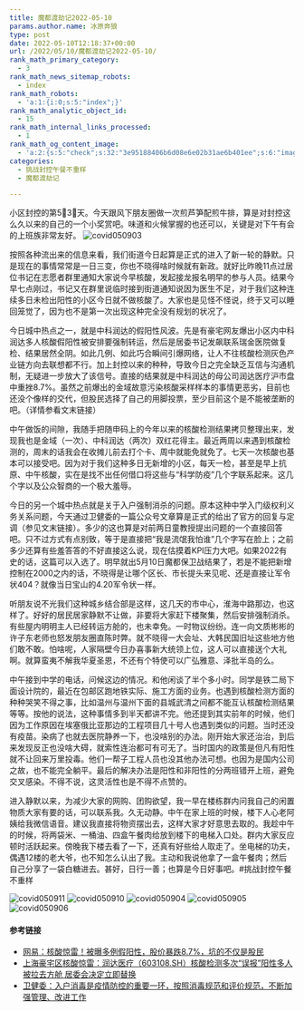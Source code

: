 ```yaml
---
title: 魔都渡劫记2022-05-10
params.author.name: 冰原奔狼
type: post
date: 2022-05-10T12:18:37+00:00
url: /2022/05/10/魔都渡劫记2022-05-10/
rank_math_primary_category:
  - 3
rank_math_news_sitemap_robots:
  - index
rank_math_robots:
  - 'a:1:{i:0;s:5:"index";}'
rank_math_analytic_object_id:
  - 15
rank_math_internal_links_processed:
  - 1
rank_math_og_content_image:
  - 'a:2:{s:5:"check";s:32:"3e95188406b6d08e6e02b31ae6b401ee";s:6:"images";a:0:{}}'
categories:
  - 挑战封控午餐不重样
  - 魔都渡劫记

---
```

小区封控的第5⃣️3⃣️天。今天跟风下朋友圈做一次煎芦笋配煎牛排，算是对封控这么久以来的自己的一个小奖赏吧。味道和火候掌握的也还可以，关键是对下午有会的上班族非常友好。
<img decoding="async" src="https://i0.wp.com/s2.loli.net/2022/05/10/pcJumr4bG2SEeXL.jpg?w=640&#038;ssl=1" alt="covid050903" data-recalc-dims="1" />

按照各种流出来的信息来看，我们街道今日起算是正式的进入了新一轮的静默。只是现在的事情常常是一日三变，你也不晓得啥时候就有新政。就好比昨晚11点过居位书记在志愿者群里通知大家说今早核酸，发起接龙报名明早的参与人员。结果今早七点刚过，书记又在群里说临时接到街道通知说因为医生不足，对于我们这种连续多日未检出阳性的小区今日就不做核酸了。大家也是见怪不怪说，终于又可以睡回笼觉了，因为也不是第一次出现这种完全没有规划的状况了。

今日城中热点之一，就是中科润达的假阳性风波。先是有豪宅网友爆出小区内中科润达多人核酸假阳性被安排要强制转运，然后是居委书记发飙联系瑞金医院做复检、结果居然全阴。如此几例、如此巧合瞬间引爆网络，让人不往核酸检测灰色产业链方向去联想都不行。加上封控以来的种种，导致今日之完全缺乏互信与沟通机制，无疑进一步放大了该信号。直接的结果就是中科润达的母公司润达医疗沪市盘中重挫8.7%。虽然之前爆出的金域故意污染核酸采样样本的事情更恶劣，目前也还没个像样的交代，但股民选择了自己的用脚投票，至少目前这个是不能被垄断的吧。（详情参看文末链接）

中午做饭的间隙，我随手把随申码上的今年以来的核酸检测结果拷贝整理出来，发现我也是金域（一次）、中科润达（两次）双红花得主。最近两周以来遇到核酸检测的，周末的话我会在收摊儿前去打个卡、周中就能免就免了。七天一次核酸也基本可以接受吧。因为对于我们这种多日无新增的小区，每天一检，甚至是早上抗原、中午核酸，实在是找不出任何借口将这些与“科学防疫”几个字联系起来。这几个字以及公众智商的一个极大羞辱。

今日的另一个城中热点就是关于入户强制消杀的问题。原本这种中学入门级权利义务关系问题，今天通过卫健委的一篇公众号文章算是正式的给出了官方的回复与定调（参见文末链接）。多少的这也算是对前两日童教授提出问题的一个直接回答吧。只不过方式有点别致，等于是直接把“我是流氓我怕谁”几个字写在脸上；之前多少还算有些羞答答的不好直接这么说，现在估摸着KPI压力大吧。如果2022有史的话，这篇可以入选了。明早就出5月10日魔都保卫战结果了，若是不能把新增控制在2000之内的话，不晓得是让哪个区长、市长提头来见呢、还是直接让军令状404？就像当日宝山的4.20军令状一样。

听朋友说不光我们这种城乡结合部是这样，这几天的市中心，淮海中路那边，也这样了。好好的居民居家静默不让做，非要将大家赶下楼聚集，然后安排强制消杀。有些屋内明明主人已经转运方舱的，也未幸免。一时物议纷纷。连一向文质彬彬的许子东老师也怒发朋友圈直陈时弊。就不晓得一大会址、大韩民国旧址这些地方他们敢不敢。怕啥呢，人家隔壁今日办喜事新大统领上位，这人可以直接送个大礼啊。就算蛮夷不解我华夏圣恩，不还有个特使可以广弘雅意、泽批半岛的么。

中午接到中学的电话，问候这边的情况。和他闲谈了半个多小时。同学是铁二局下面设计院的，最近在包邮区跑地铁实际、施工方面的业务。也遇到核酸检测方面的种种哭笑不得之事，比如温州与温州下面的县城武清之间都不能互认核酸检测结果等等。按他的说法，这种事情多到半天都讲不完。他还提到其实前年的时候，他们因为工作原因在埃塞俄比亚那边的工程项目几十号人也遇到类似的问题。当时还没有疫苗。染病了也就去医院静养一下，也没啥别的办法。刚开始大家还治治，到后来发现反正也没啥大碍，就索性连治都可有可无了。当时国内的政策是但凡有阳性就不让回来万里投毒。他们一帮子工程人员也没其他办法可想。也因为是国内公司之故，也不能完全躺平。最后的解决办法是阳性和非阳性的分两班错开上班，避免交叉感染。不得不说，这灵活性也是不得不点赞的。

进入静默以来，为减少大家的网购、团购欲望，我一早在楼栋群内问我自己的闲置物质大家有要的话，可以联系我。久无动静。中午在家上班的时候，楼下人心老阿姨给我微信语音。建议我直接将物资摆出去，这样大家才好意思去取的。我趁中午的时候，将两袋米、一桶油、四盒午餐肉给放到楼下的电梯入口处。群内大家反应顿时活跃起来。傍晚我下楼去看了一下，还真有好些给人取走了。坐电梯的功夫，偶遇12楼的老大爷，也不知怎么认出了我。主动和我说他拿了一盒午餐肉；然后自己分享了一袋白糖进去。甚好，日行一善；也算是今日好事吧。#挑战封控午餐不重样

<img decoding="async" src="https://i0.wp.com/s2.loli.net/2022/05/10/VyDFahXLwIpTGqf.jpg?w=640&#038;ssl=1" alt="covid050911" data-recalc-dims="1" />
<img decoding="async" src="https://i0.wp.com/s2.loli.net/2022/05/10/BzWfsK5oqDL4NpT.jpg?w=640&#038;ssl=1" alt="covid050910" data-recalc-dims="1" />
<img decoding="async" src="https://i0.wp.com/s2.loli.net/2022/05/10/JFQeWnS1cAIuEp2.jpg?w=640&#038;ssl=1" alt="covid050904" data-recalc-dims="1" />
<img decoding="async" src="https://i0.wp.com/s2.loli.net/2022/05/10/mC92tbTRWGOpoxn.jpg?w=640&#038;ssl=1" alt="covid050905" data-recalc-dims="1" />
<img decoding="async" src="https://i0.wp.com/s2.loli.net/2022/05/10/RI6PlA8hSiQL1km.jpg?w=640&#038;ssl=1" alt="covid050906" data-recalc-dims="1" />

#### 参考链接

  * [网易：核酸惊雷！被曝多例假阳性，股价暴跌8.7%，坑的不仅是股民][1]
  * [上海豪宅区核酸惊雷：润达医疗（603108.SH）核酸检测多次“误报”阳性多人被拉去方舱 居委会决定立即替换][2]
  * [卫健委：入户消毒是疫情防控的重要一环，按照消毒规范和评价规范，不断加强管理、改进工作][3]

 [1]: https://c.m.163.com/news/a/H70NNDCE0519B826.html?spss=newsapp&spsnuid=&spsdevid=&spsvid=MTY1MDAwMTY1NjMzOF8xMzM4NTQ0OTlfOXZPY1FVakU%253D&spsshare=wxm&spsts=1652165675378&spstoken=E0JWi2t2OtAFC9C4TP8dIWSscI0U8Yqxqf9vlcXBMJcQAluZhXy%2BkXZONN4xSdX2
 [2]: https://mp.weixin.qq.com/s/5TmgRjTLWGg_lfpreqvWWA
 [3]: https://mp.weixin.qq.com/s/nrujxTi3YsdxnaZCtP-IgA
